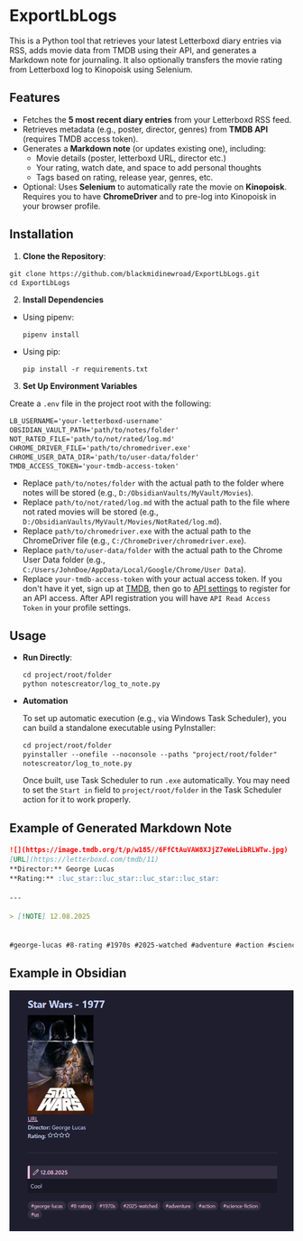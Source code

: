 # ExportLbLogs
This is a Python tool that retrieves your latest Letterboxd diary entries via RSS, adds movie data from TMDB using their API, and generates a Markdown note for journaling. It also optionally transfers the movie rating from Letterboxd log to Kinopoisk using Selenium.


## Features
- Fetches the **5 most recent diary entries** from your Letterboxd RSS feed.
- Retrieves metadata (e.g., poster, director, genres) from **TMDB API** (requires TMDB access token).
- Generates a **Markdown note** (or updates existing one), including:
  - Movie details (poster, letterboxd URL, director etc.)
  - Your rating, watch date, and space to add personal thoughts
  - Tags based on rating, release year, genres, etc.
- Optional: Uses **Selenium** to automatically rate the movie on **Kinopoisk**. Requires you to have **ChromeDriver** and to pre-log into Kinopoisk in your browser profile.


## Installation
1. **Clone the Repository**:
  ```shell
  git clone https://github.com/blackmidinewroad/ExportLbLogs.git
  cd ExportLbLogs
  ```

2. **Install Dependencies**
  - Using pipenv:

      ```shell
      pipenv install
      ```
   - Using pip:
   
      ```shell
      pip install -r requirements.txt
      ```

3. **Set Up Environment Variables**

  Create a `.env` file in the project root with the following:
  ```env
  LB_USERNAME='your-letterboxd-username'
  OBSIDIAN_VAULT_PATH='path/to/notes/folder'
  NOT_RATED_FILE='path/to/not/rated/log.md'
  CHROME_DRIVER_FILE='path/to/chromedriver.exe'
  CHROME_USER_DATA_DIR='path/to/user-data/folder'
  TMDB_ACCESS_TOKEN='your-tmdb-access-token'
  ```

  - Replace `path/to/notes/folder` with the actual path to the folder where notes will be stored (e.g., `D:/ObsidianVaults/MyVault/Movies`).
  - Replace `path/to/not/rated/log.md` with the actual path to the file where not rated movies will be stored (e.g., `D:/ObsidianVaults/MyVault/Movies/NotRated/log.md`).
  - Replace `path/to/chromedriver.exe` with the actual path to the ChromeDriver file (e.g., `C:/ChromeDriver/chromedriver.exe`).
  - Replace `path/to/user-data/folder` with the actual path to the Chrome User Data folder (e.g., `C:/Users/JohnDoe/AppData/Local/Google/Chrome/User Data`).
  - Replace `your-tmdb-access-token` with your actual access token. If you don't have it yet, sign up at [TMDB](https://www.themoviedb.org/), then go to [API settings](https://www.themoviedb.org/settings/api) to register for an API access. After API registration you will have `API Read Access Token` in your profile settings.


## Usage
- **Run Directly**:
  ```shell
  cd project/root/folder
  python notescreator/log_to_note.py
  ```

- **Automation**

  To set up automatic execution (e.g., via Windows Task Scheduler), you can build a standalone executable using PyInstaller:

  ```shell
  cd project/root/folder
  pyinstaller --onefile --noconsole --paths "project/root/folder" notescreator/log_to_note.py
  ```

  Once built, use Task Scheduler to run `.exe` automatically. You may need to set the `Start in` field to `project/root/folder` in the Task Scheduler action for it to work properly.


## Example of Generated Markdown Note
```markdown
![](https://image.tmdb.org/t/p/w185//6FfCtAuVAW8XJjZ7eWeLibRLWTw.jpg)
[URL](https://letterboxd.com/tmdb/11)
**Director:** George Lucas
**Rating:** :luc_star::luc_star::luc_star::luc_star:

---

> [!NOTE] 12.08.2025


#george-lucas #8-rating #1970s #2025-watched #adventure #action #science-fiction #us 
```

## Example in Obsidian
![Obsidian Note Example](screenshots/note_example.png)
